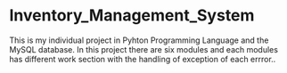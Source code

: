 # Inventory_Management_System
This is my individual project in Pyhton Programming Language and the MySQL database. In this project there are six modules and each modules has different work section with the handling of exception of each errror.. 
